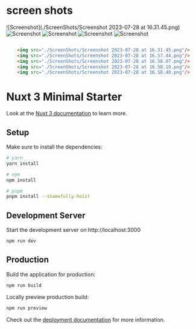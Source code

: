 # screen shots

![Screenshot](./ScreenShots/Screenshot 2023-07-28 at 16.31.45.png)
![Screenshot](screenshot.png)
![Screenshot](screenshot.png)
![Screenshot](screenshot.png)
![Screenshot](screenshot.png)



```html

    <img src="./ScreenShots/Screenshot 2023-07-28 at 16.31.45.png"/>
    <img src="./ScreenShots/Screenshot 2023-07-28 at 16.57.44.png"/>
    <img src="./ScreenShots/Screenshot 2023-07-28 at 16.58.07.png"/>
    <img src="./ScreenShots/Screenshot 2023-07-28 at 16.58.19.png"/>
    <img src="./ScreenShots/Screenshot 2023-07-28 at 16.58.40.png"/>

```

# Nuxt 3 Minimal Starter

Look at the [Nuxt 3 documentation](https://nuxt.com/docs/getting-started/introduction) to learn more.

## Setup

Make sure to install the dependencies:

```bash
# yarn
yarn install

# npm
npm install

# pnpm
pnpm install --shamefully-hoist
```

## Development Server

Start the development server on http://localhost:3000

```bash
npm run dev
```

## Production

Build the application for production:

```bash
npm run build
```

Locally preview production build:

```bash
npm run preview
```

Check out the [deployment documentation](https://nuxt.com/docs/getting-started/deployment) for more information.
